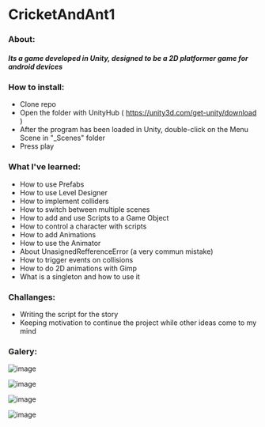 # CricketAndAnt1
### About:
##### Its a game developed in Unity, designed to be a 2D platformer game for android devices

### How to install:
 - Clone repo
 - Open the folder with UnityHub ( https://unity3d.com/get-unity/download )
 - After the program has been loaded in Unity, double-click on the Menu Scene in "_Scenes" folder
 - Press play
 
### What I've learned:
 - How to use Prefabs
 - How to use Level Designer
 - How to implement colliders
 - How to switch between multiple scenes
 - How to add and use Scripts to a Game Object
 - How to control a character with scripts
 - How to add Animations
 - How to use the Animator
 - About UnasignedRefferenceError (a very commun mistake)
 - How to trigger events on collisions
 - How to do 2D animations with Gimp
 - What is a singleton and how to use it
 
### Challanges:
 - Writing the script for the story
 - Keeping motivation to continue the project while other ideas come to my mind


### Galery:

![image](https://user-images.githubusercontent.com/70013669/193876443-50f612ab-5627-404d-8cf9-f965e0586d40.png)

![image](https://user-images.githubusercontent.com/70013669/194838693-ae9dd8b0-e0c3-4c7f-9e51-6a356b3a8a58.png)

![image](https://user-images.githubusercontent.com/70013669/196037315-74444c68-b148-4d93-a660-92eb8b805b52.png)

![image](https://user-images.githubusercontent.com/70013669/196250168-cbffadb8-c014-4304-852b-464a57fc611f.png)




<!-- Log- 4/10/22:
The menu has the play button functional
The intro level is working
further design of the first 3 levels is necesary after script is written
next up is the design of the main character

    Log 10/10/2022:
The main players was created, with animation, collisions and logic, 
to be replaces later with a cricket sprite

    Log 16/10/22:
Mobile controllers added, now i should design at least the main character to 
start to have an ideea about animations and 2D design meanwhile,
i should finish the intro level design

    Log 16/10/22:
I tiped my toes in gimp and did some 2D animation, i can imagine doing it 
better but for the first idle animation of the Cricket its ok.
Now that i got ahang of i have to do the other 6 animations of the cricket
meanwhile i should finish the intro level design

    Log 17/10/22:
Finished trhe cricke taniamtions, not good not terible, i should try a
different aproach for the next sprite
i should finish lvl design on intro to lounch demo

    Log 27/10/22:
Added sfx controller-->
